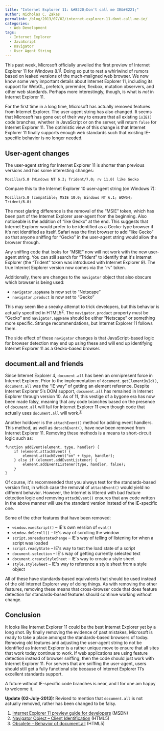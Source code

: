 ```yaml
---
title: "Internet Explorer 11: &#8220;Don't call me IE&#8221;"
author: Nicholas C. Zakas
permalink: /blog/2013/07/02/internet-explorer-11-dont-call-me-ie/
categories:
  - Web Development
tags:
  - Internet Explorer
  - JavaScript
  - navigator
  - User Agent String
---
```

This past week, Microsoft officially unveiled the first preview of Internet Explorer 11 for Windows 8.1<sup>[1]</sup>. Doing so put to rest a whirlwind of rumors based on leaked versions of the much-maligned web browser. We now know some very important details about Internet Explorer 11, including its support for WebGL, prefetch, prerender, flexbox, mutation observers, and other web standards. Perhaps more interestingly, though, is what is *not* in Internet Explorer 11.

For the first time in a long time, Microsoft has actually removed features from Internet Explorer. The user-agent string has also changed. It seems that Microsoft has gone out of their way to ensure that all existing `isIE()` code branches, whether in JavaScript or on the server, will return `false` for Internet Explorer 11. The optimistic view of this change is that Internet Explorer 11 finally supports enough web standards such that existing IE-specific behavior is no longer needed.

## User-agent changes

The user-agent string for Internet Explorer 11 is shorter than previous versions and has some interesting changes:

    Mozilla/5.0 (Windows NT 6.3; Trident/7.0; rv 11.0) like Gecko

Compare this to the Internet Explorer 10 user-agent string (on Windows 7):

    Mozilla/5.0 (compatible; MSIE 10.0; Windows NT 6.1; WOW64; Trident/6.0)

The most glaring difference is the removal of the &#8220;MSIE&#8221; token, which has been part of the Internet Explorer user-agent from the beginning. Also noticeable is the addition of &#8220;like Gecko&#8221; at the end. This suggests that Internet Explorer would prefer to be identified as a Gecko-type browser if it's not identified as itself. Safari was the first browser to add &#8220;like Gecko&#8221; so that anyone sniffing for &#8220;Gecko&#8221; in the user-agent string would allow the browser through.

Any sniffing code that looks for &#8220;MSIE&#8221; now will not work with the new user-agent string. You can still search for &#8220;Trident&#8221; to identify that it's Internet Explorer (the &#8220;Trident&#8221; token was introduced with Internet Explorer 9). The true Internet Explorer version now comes via the &#8220;rv&#8221; token.

Additionally, there are changes to the `navigator` object that also obscure which browser is being used:

  * `navigator.appName` is now set to &#8220;Netscape&#8221;
  * `navigator.product` is now set to &#8220;Gecko&#8221;

This may seem like a sneaky attempt to trick developers, but this behavior is actually specified in HTML5<sup>[2]</sup>. The `navigator.product` property must be &#8220;Gecko&#8221; and `navigator.appName` should be either &#8220;Netscape&#8221; or something more specific. Strange recommendations, but Internet Explorer 11 follows them.

The side effect of these `navigator` changes is that JavaScript-based logic for browser detection may end up using these and will end up identifying Internet Explorer 11 as a Gecko-based browser.

## document.all and friends

Since Internet Explorer 4, `document.all` has been an omnipresent force in Internet Explorer. Prior to the implementation of `document.getElementById()`, `document.all` was the &#8220;IE way&#8221; of getting an element reference. Despite Internet Explorer 5&#8242;s DOM support, `document.all` has remained in Internet Explorer through version 10. As of 11, this vestige of a bygone era has now been made falsy, meaning that any code branches based on the presence of `document.all` will fail for Internet Explorer 11 even though code that actually uses `document.all` will work.<sup>[3]</sup>

Another holdover is the `attachEvent()` method for adding event handlers. This method, as well as `detachEvent()`, have now been removed from Internet Explorer 11. Removing these methods is a means to short-circuit logic such as:

    function addEvent(element, type, handler) {
        if (element.attachEvent) {
            element.attachEvent("on" + type, handler);
        } else if (element.addEventListener) {
            element.addEventListener(type, handler, false);
        }
    }

Of course, it's recommended that you always test for the standards-based version first, in which case the removal of `attachEvent()` would yield no different behavior. However, the Internet is littered with bad feature detection logic and removing `attachEvent()` ensures that any code written in the above manner will use the standard version instead of the IE-specific one.

Some of the other features that have been removed:

  * `window.execScript()` &#8211; IE's own version of `eval()`
  * `window.doScroll()` &#8211; IE's way of scrolling the window
  * `script.onreadystatechange` &#8211; IE's way of telling of listening for when a script was loaded
  * `script.readyState` &#8211; IE's way to test the load state of a script 
  * `document.selection` &#8211; IE's way of getting currently selected text
  * `document.createStyleSheet` &#8211; IE's way to create a style sheet
  * `style.styleSheet` &#8211; IE's way to reference a style sheet from a style object

All of these have standards-based equivalents that should be used instead of the old Internet Explorer way of doing things. As with removing the other features, removing these means that cross-browser code that does feature detection for standards-based features should continue working without change.

## Conclusion

It looks like Internet Explorer 11 could be the best Internet Explorer yet by a long shot. By finally removing the evidence of past mistakes, Microsoft is ready to take a place amongst the standards-based browsers of today. Removing old features and adjusting the user-agent string to not be identified as Internet Explorer is a rather unique move to ensure that all sites that work today continue to work. If web applications are using feature detection instead of browser sniffing, then the code should just work with Internet Explorer 11. For servers that are sniffing the user-agent, users should still get a fully functional site because of Internet Explorer 11&#8242;s excellent standards support. 

A future without IE-specific code branches is near, and I for one am happy to welcome it.

**Update (02-July-2013):** Revised to mention that `document.all` is not actually removed, rather has been changed to be falsy.


  1. [Internet Explorer 11 preview guide for developers][1] (MSDN)
  2. [Navigator Object &#8211; Client Identification][2] (HTML5)
  3. [Obsolete &#8211; Behavior of document.all][3] (HTML5)

 [1]: http://msdn.microsoft.com/library/ie/bg182636(v=vs.85).aspx
 [2]: http://www.w3.org/html/wg/drafts/html/master/webappapis.html#client-identification
 [3]: http://www.whatwg.org/specs/web-apps/current-work/multipage/obsolete.html#dom-document-all

